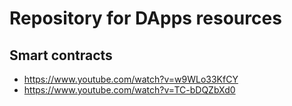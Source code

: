 # Repository for DApps resources

## Smart contracts
- https://www.youtube.com/watch?v=w9WLo33KfCY
- https://www.youtube.com/watch?v=TC-bDQZbXd0
